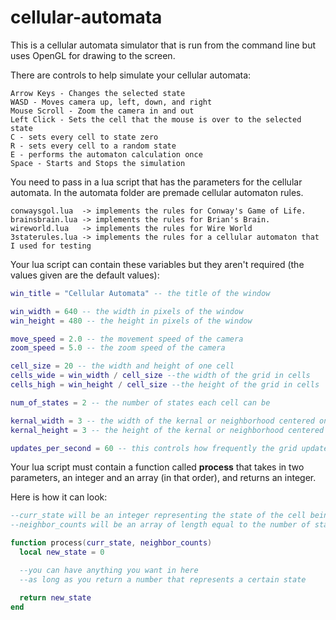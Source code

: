 # cellular-automata

This is a cellular automata simulator that is run from the command line but uses OpenGL for drawing to the screen.

There are controls to help simulate your cellular automata:
```
Arrow Keys - Changes the selected state
WASD - Moves camera up, left, down, and right
Mouse Scroll - Zoom the camera in and out
Left Click - Sets the cell that the mouse is over to the selected state
C - sets every cell to state zero
R - sets every cell to a random state
E - performs the automaton calculation once
Space - Starts and Stops the simulation
```

You need to pass in a lua script that has the parameters for the cellular automata. In the automata folder are premade cellular automaton rules.
```
conwaysgol.lua  -> implements the rules for Conway's Game of Life.
brainsbrain.lua -> implements the rules for Brian's Brain.
wireworld.lua   -> implements the rules for Wire World
3staterules.lua -> implements the rules for a cellular automaton that I used for testing
```

Your lua script can contain these variables but they aren't required (the values given are the default values):
```lua
win_title = "Cellular Automata" -- the title of the window

win_width = 640 -- the width in pixels of the window
win_height = 480 -- the height in pixels of the window

move_speed = 2.0 -- the movement speed of the camera
zoom_speed = 5.0 -- the zoom speed of the camera

cell_size = 20 -- the width and height of one cell
cells_wide = win_width / cell_size --the width of the grid in cells
cells_high = win_height / cell_size --the height of the grid in cells

num_of_states = 2 -- the number of states each cell can be

kernal_width = 3 -- the width of the kernal or neighborhood centered on the current cell
kernal_height = 3 -- the height of the kernal or neighborhood centered on the current cell

updates_per_second = 60 -- this controls how frequently the grid updates
```
Your lua script must contain a function called **process** that takes in two parameters, an integer and an array (in that order), and returns an integer.

Here is how it can look:
```lua
--curr_state will be an integer representing the state of the cell being processed
--neighbor_counts will be an array of length equal to the number of states and each index will contain the number of neighbors of the current cell that have that state

function process(curr_state, neighbor_counts)
  local new_state = 0

  --you can have anything you want in here
  --as long as you return a number that represents a certain state

  return new_state
end
```
